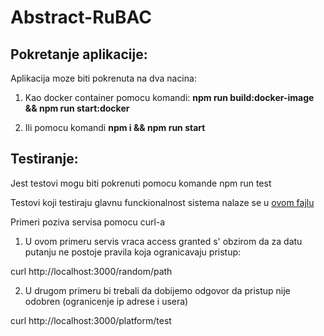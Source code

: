 # Abstract-RuBAC

## Pokretanje aplikacije:

Aplikacija moze biti pokrenuta na dva nacina:

 1. Kao docker container pomocu komandi:  **npm run build:docker-image && npm run start:docker**

 2. Ili pomocu komandi **npm i && npm run start**


## Testiranje:

Jest testovi mogu biti pokrenuti pomocu komande npm run test

Testovi koji testiraju glavnu funckionalnost sistema nalaze se u [ovom fajlu](https://github.com/VladimirFilipovic/Abstract-RuBAC/blob/main/rubac/tests/rubac-service.spec.js)


Primeri poziva servisa pomocu curl-a

 1. U ovom primeru servis vraca access granted s' obzirom da za datu putanju ne postoje pravila koja ogranicavaju pristup:

 curl http://localhost:3000/random/path


 2. U drugom primeru bi trebali da dobijemo odgovor da pristup nije odobren (ogranicenje ip adrese i usera)


 curl http://localhost:3000/platform/test



